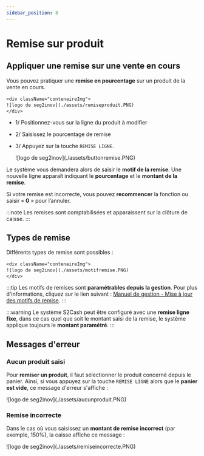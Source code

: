 ```yaml
---
sidebar_position: 8
---
```


# Remise sur produit

## Appliquer une remise sur une vente en cours

Vous pouvez pratiquer une **remise en pourcentage** sur un produit de la vente en cours.


    <div className="contenaireImg">
    ![logo de seg2inov](./assets/remiseproduit.PNG)
    </div>


- 1/  Positionnez-vous sur la ligne du produit à modifier

- 2/  Saisissez le pourcentage de remise

- 3/ Appuyez sur la touche ```REMISE LIGNE```.


    <div className="contenaireImg">
    ![logo de seg2inov](./assets/buttonremise.PNG)
    </div>

Le système vous demandera alors de saisir le **motif de la remise**.
Une nouvelle ligne apparaît indiquant le **pourcentage** et le **montant de la remise**.


Si votre remise est incorrecte, vous pouvez **recommencer** la fonction ou saisir « **0** » pour l’annuler.

:::note
Les remises sont comptabilisées et apparaissent sur la clôture de caisse.
:::

## Types de remise

Différents types de remise sont possibles :

    <div className="contenaireImg">
    ![logo de seg2inov](./assets/motifremise.PNG)
    </div>

:::tip
Les motifs de remises sont **paramétrables depuis la gestion**. Pour plus d'informations, cliquez sur le lien suivant : [Manuel de gestion - Mise à jour des motifs de remise](https://aide.seg2inov.fr/docs/manuel-gestion/prix-promotions/mise-a-jour-motifs-remise). 
:::

:::warning
Le système S2Cash peut être configuré avec une **remise ligne fixe**, dans ce cas quel que soit le montant saisi de la remise, le système applique toujours le **montant paramétré**.
:::

## Messages d'erreur 

### Aucun produit saisi

Pour **remiser un produit**, il faut sélectionner le produit concerné depuis le panier. Ainsi, si vous appuyez sur la touche ```REMISE LIGNE``` alors que le **panier est vide**, ce message d'erreur s'affiche : 

<div className="contenaireImg">
    ![logo de seg2inov](./assets/aucunproduit.PNG)
    </div>

### Remise incorrecte

Dans le cas où vous saisissez un **montant de remise incorrect** (par exemple, 150%), la caisse affiche ce message : 

<div className="contenaireImg">
    ![logo de seg2inov](./assets/remiseincorrecte.PNG)
    </div>